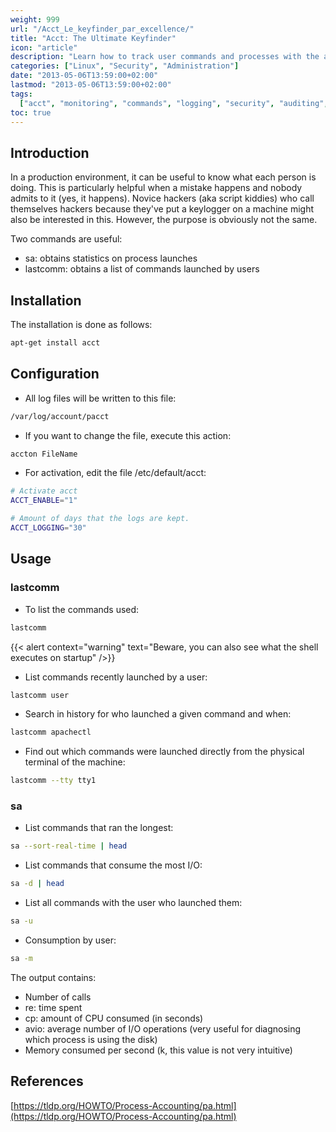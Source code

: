 ```yaml
---
weight: 999
url: "/Acct_Le_keyfinder_par_excellence/"
title: "Acct: The Ultimate Keyfinder"
icon: "article"
description: "Learn how to track user commands and processes with the acct tools for system auditing and monitoring."
categories: ["Linux", "Security", "Administration"]
date: "2013-05-06T13:59:00+02:00"
lastmod: "2013-05-06T13:59:00+02:00"
tags:
  ["acct", "monitoring", "commands", "logging", "security", "auditing", "linux"]
toc: true
---
```


## Introduction

In a production environment, it can be useful to know what each person is doing. This is particularly helpful when a mistake happens and nobody admits to it (yes, it happens). Novice hackers (aka script kiddies) who call themselves hackers because they've put a keylogger on a machine might also be interested in this. However, the purpose is obviously not the same.

Two commands are useful:

- sa: obtains statistics on process launches
- lastcomm: obtains a list of commands launched by users

## Installation

The installation is done as follows:

```bash
apt-get install acct
```

## Configuration

- All log files will be written to this file:

```bash
/var/log/account/pacct
```

- If you want to change the file, execute this action:

```bash
accton FileName
```

- For activation, edit the file /etc/default/acct:

```bash
# Activate acct
ACCT_ENABLE="1"

# Amount of days that the logs are kept.
ACCT_LOGGING="30"
```

## Usage

### lastcomm

- To list the commands used:

```bash
lastcomm
```

{{< alert context="warning" text="Beware, you can also see what the shell executes on startup" />}}

- List commands recently launched by a user:

```bash
lastcomm user
```

- Search in history for who launched a given command and when:

```bash
lastcomm apachectl
```

- Find out which commands were launched directly from the physical terminal of the machine:

```bash
lastcomm --tty tty1
```

### sa

- List commands that ran the longest:

```bash
sa --sort-real-time | head
```

- List commands that consume the most I/O:

```bash
sa -d | head
```

- List all commands with the user who launched them:

```bash
sa -u
```

- Consumption by user:

```bash
sa -m
```

The output contains:

- Number of calls
- re: time spent
- cp: amount of CPU consumed (in seconds)
- avio: average number of I/O operations (very useful for diagnosing which process is using the disk)
- Memory consumed per second (k, this value is not very intuitive)

## References

[https://tldp.org/HOWTO/Process-Accounting/pa.html](https://tldp.org/HOWTO/Process-Accounting/pa.html)
